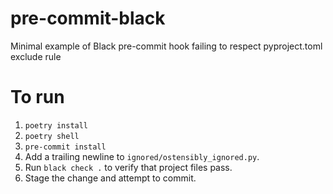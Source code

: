 # pre-commit-black
Minimal example of Black pre-commit hook failing to respect pyproject.toml exclude rule

# To run
1. `poetry install`
2. `poetry shell`
3. `pre-commit install`
4. Add a trailing newline to `ignored/ostensibly_ignored.py`.
5. Run `black check .` to verify that project files pass.
5. Stage the change and attempt to commit.
